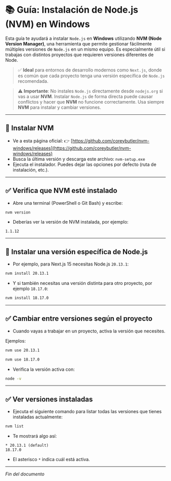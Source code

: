 # 📚 Guía: Instalación de Node.js (NVM) en Windows

Esta guía te ayudará a instalar `Node.js` en **Windows** utilizando **NVM (Node Version Manager)**, una herramienta que permite gestionar fácilmente múltiples versiones de `Node.js` en un mismo equipo. Es especialmente útil si trabajas con distintos proyectos que requieren versiones diferentes de Node.

> ✅ **Ideal** para entornos de desarrollo modernos como `Next.js`, donde es común que cada proyecto tenga una versión específica de `Node.js` recomendada.

> ⚠️ **Importante**: No instales `Node.js` directamente desde `nodejs.org` si vas a usar **NVM**. Instalar `Node.js` de forma directa puede causar conflictos y hacer que **NVM** no funcione correctamente. Usa siempre **NVM** para instalar y cambiar versiones.

---

## 🧰 Instalar NVM

- Ve a esta página oficial: 👉 [https://github.com/coreybutler/nvm-windows/releases](https://github.com/coreybutler/nvm-windows/releases)
- Busca la última versión y descarga este archivo: `nvm-setup.exe`
- Ejecuta el instalador. Puedes dejar las opciones por defecto (ruta de instalación, etc.).

---

## ✅ Verifica que NVM esté instalado
- Abre una terminal (PowerShell o Git Bash) y escribe:

```bash
nvm version
```

- Deberías ver la versión de NVM instalada, por ejemplo:

```plaintext
1.1.12
```

---

## 🧰 Instalar una versión específica de Node.js

- Por ejemplo, para Next.js 15 necesitas Node.js `20.13.1`:

```bash
nvm install 20.13.1
```

- Y si también necesitas una versión distinta para otro proyecto, por ejemplo `18.17.0`:

```bash
nvm install 18.17.0
```

---

## ✅ Cambiar entre versiones según el proyecto

- Cuando vayas a trabajar en un proyecto, activa la versión que necesites.

Ejemplos:

```bash
nvm use 20.13.1
```

```bash
nvm use 18.17.0
```

- Verifica la versión activa con:

```bash
node -v
```

---

## ✅ Ver versiones instaladas

- Ejecuta el siguiente comando para listar todas las versiones que tienes instaladas actualmente:

```bash
nvm list
```

- Te mostrará algo así:

```plaintext
* 20.13.1 (default)
18.17.0
```

- El asterisco `*` indica cuál está activa.

---

*Fin del documento*